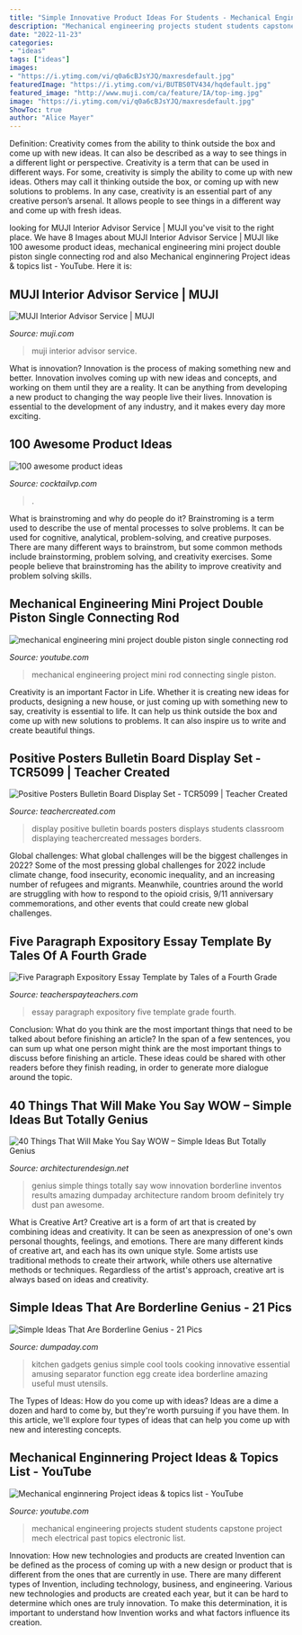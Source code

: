 ```yaml
---
title: "Simple Innovative Product Ideas For Students - Mechanical Enginnering Project Ideas &amp; Topics List"
description: "Mechanical engineering projects student students capstone project mech electrical past topics electronic list"
date: "2022-11-23"
categories:
- "ideas"
tags: ["ideas"]
images:
- "https://i.ytimg.com/vi/q0a6cBJsYJQ/maxresdefault.jpg"
featuredImage: "https://i.ytimg.com/vi/BUTBS0TV434/hqdefault.jpg"
featured_image: "http://www.muji.com/ca/feature/IA/top-img.jpg"
image: "https://i.ytimg.com/vi/q0a6cBJsYJQ/maxresdefault.jpg"
ShowToc: true
author: "Alice Mayer"
---
```



Definition: Creativity comes from the ability to think outside the box and come up with new ideas. It can also be described as a way to see things in a different light or perspective.
Creativity is a term that can be used in different ways. For some, creativity is simply the ability to come up with new ideas. Others may call it thinking outside the box, or coming up with new solutions to problems. In any case, creativity is an essential part of any creative person’s arsenal. It allows people to see things in a different way and come up with fresh ideas.

	

		
looking for MUJI Interior Advisor Service | MUJI you've visit to the right place. We have 8 Images about MUJI Interior Advisor Service | MUJI like 100 awesome product ideas, mechanical engineering mini project double piston single connecting rod and also Mechanical enginnering Project ideas &amp; topics list - YouTube. Here it is:
		
    
## MUJI Interior Advisor Service | MUJI

<img loading=lazy src="http://www.muji.com/ca/feature/IA/top-img.jpg" onerror="this.onerror=null;this.src='https://tse3.mm.bing.net/th?id=OIP.FKeR88Jv4PUY9qD7rC2JwAHaC9&amp;pid=15.1';" alt="MUJI Interior Advisor Service | MUJI">

_Source: muji.com_

>muji interior advisor service. 

	

What is innovation?
Innovation is the process of making something new and better. Innovation involves coming up with new ideas and concepts, and working on them until they are a reality. It can be anything from developing a new product to changing the way people live their lives. Innovation is essential to the development of any industry, and it makes every day more exciting.

    
## 100 Awesome Product Ideas

<img loading=lazy src="https://cocktailvp.com/wp-content/uploads/2016/10/2016-10-29_19-44-44.jpg" onerror="this.onerror=null;this.src='https://tse1.mm.bing.net/th?id=OIP.HR47foeJXl7dq0CtrGaLBwHaD6&amp;pid=15.1';" alt="100 awesome product ideas">

_Source: cocktailvp.com_

>. 

	

What is brainstroming and why do people do it?
Brainstroming is a term used to describe the use of mental processes to solve problems. It can be used for cognitive, analytical, problem-solving, and creative purposes. There are many different ways to brainstrom, but some common methods include brainstorming, problem solving, and creativity exercises. Some people believe that brainstroming has the ability to improve creativity and problem solving skills.

    
## Mechanical Engineering Mini Project Double Piston Single Connecting Rod

<img loading=lazy src="https://i.ytimg.com/vi/q0a6cBJsYJQ/maxresdefault.jpg" onerror="this.onerror=null;this.src='https://tse1.mm.bing.net/th?id=OIP.bqfsCz9EpaFAoIyBPWcOsQHaEK&amp;pid=15.1';" alt="mechanical engineering mini project double piston single connecting rod">

_Source: youtube.com_

>mechanical engineering project mini rod connecting single piston. 

	

Creativity is an important Factor in Life. Whether it is creating new ideas for products, designing a new house, or just coming up with something new to say, creativity is essential to life. It can help us think outside the box and come up with new solutions to problems. It can also inspire us to write and create beautiful things.

    
## Positive Posters Bulletin Board Display Set - TCR5099 | Teacher Created

<img loading=lazy src="https://cdn.teachercreated.com/covers/5099.png" onerror="this.onerror=null;this.src='https://tse3.mm.bing.net/th?id=OIP.4oWAXIo_fva2axP3knvmGwHaFc&amp;pid=15.1';" alt="Positive Posters Bulletin Board Display Set - TCR5099 | Teacher Created">

_Source: teachercreated.com_

>display positive bulletin boards posters displays students classroom displaying teachercreated messages borders. 

	

Global challenges: What global challenges will be the biggest challenges in 2022?
Some of the most pressing global challenges for 2022 include climate change, food insecurity, economic inequality, and an increasing number of refugees and migrants. Meanwhile, countries around the world are struggling with how to respond to the opioid crisis, 9/11 anniversary commemorations, and other events that could create new global challenges.

    
## Five Paragraph Expository Essay Template By Tales Of A Fourth Grade

<img loading=lazy src="https://ecdn.teacherspayteachers.com/thumbitem/Five-Paragraph-Expository-Essay-Template-2489736-1500876034/original-2489736-1.jpg" onerror="this.onerror=null;this.src='https://tse3.mm.bing.net/th?id=OIP.L8tKqm8AO9guQkbIt_fpYQAAAA&amp;pid=15.1';" alt="Five Paragraph Expository Essay Template by Tales of a Fourth Grade">

_Source: teacherspayteachers.com_

>essay paragraph expository five template grade fourth. 

	

Conclusion: What do you think are the most important things that need to be talked about before finishing an article?
In the span of a few sentences, you can sum up what one person might think are the most important things to discuss before finishing an article. These ideas could be shared with other readers before they finish reading, in order to generate more dialogue around the topic.

    
## 40 Things That Will Make You Say WOW – Simple Ideas But Totally Genius

<img loading=lazy src="http://cdn.architecturendesign.net/wp-content/uploads/2014/11/18-genius-ideas.jpg" onerror="this.onerror=null;this.src='https://tse4.mm.bing.net/th?id=OIP.K3Db2uIEyZ21yEWRVM1PmQHaEN&amp;pid=15.1';" alt="40 Things That Will Make You Say WOW – Simple Ideas But Totally Genius">

_Source: architecturendesign.net_

>genius simple things totally say wow innovation borderline inventos results amazing dumpaday architecture random broom definitely try dust pan awesome. 

	

What is Creative Art?
Creative art is a form of art that is created by combining ideas and creativity. It can be seen as anexpression of one's own personal thoughts, feelings, and emotions. There are many different kinds of creative art, and each has its own unique style. Some artists use traditional methods to create their artwork, while others use alternative methods or techniques. Regardless of the artist's approach, creative art is always based on ideas and creativity.

    
## Simple Ideas That Are Borderline Genius - 21 Pics

<img loading=lazy src="http://www.dumpaday.com/wp-content/uploads/2014/10/a-genius-idea-10.jpg" onerror="this.onerror=null;this.src='https://tse2.mm.bing.net/th?id=OIP.Q663ptvKxW5mNIDtOF1vHQHaLI&amp;pid=15.1';" alt="Simple Ideas That Are Borderline Genius - 21 Pics">

_Source: dumpaday.com_

>kitchen gadgets genius simple cool tools cooking innovative essential amusing separator function egg create idea borderline amazing useful must utensils. 

	

The Types of Ideas: How do you come up with ideas?
Ideas are a dime a dozen and hard to come by, but they're worth pursuing if you have them. In this article, we'll explore four types of ideas that can help you come up with new and interesting concepts.

    
## Mechanical Enginnering Project Ideas &amp; Topics List - YouTube

<img loading=lazy src="https://i.ytimg.com/vi/BUTBS0TV434/hqdefault.jpg" onerror="this.onerror=null;this.src='https://tse1.mm.bing.net/th?id=OIP.G2srSWeTbr7-kJicQ9ESpwHaFj&amp;pid=15.1';" alt="Mechanical enginnering Project ideas &amp; topics list - YouTube">

_Source: youtube.com_

>mechanical engineering projects student students capstone project mech electrical past topics electronic list. 

	

Innovation: How new technologies and products are created
Invention can be defined as the process of coming up with a new design or product that is different from the ones that are currently in use. There are many different types of Invention, including technology, business, and engineering. 
 Various new technologies and products are created each year, but it can be hard to determine which ones are truly innovation. To make this determination, it is important to understand how Invention works and what factors influence its creation.

